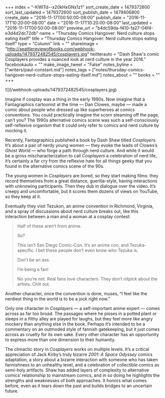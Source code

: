 +++
index = "-KWlTd--x20kHxGNx1z1"
sort_create_date = 1479372600
sort_last_updated = 1479372600
sort_publish_date = 1479406800
create_date = "2016-11-17T00:50:00-08:00"
publish_date = "2016-11-17T10:20:00-08:00"
date = "2016-11-17T10:20:00-08:00"
last_updated = "2016-11-17T00:50:00-08:00"
preview_url = "b4dc59da-f410-fa27-04f4-e3d4d2dc72db"
name = "Thursday Comics Hangover: Nerd culture stops eating itself"
title = "Thursday Comics Hangover: Nerd culture stops eating itself"
type = "Column"
link = ""
shareimage = "http://seattlereviewofbooks.com/webhook-uploads/1479372482545/cosplayers.jpg"
twitterauto = "Dash Shaw's comic Cosplayers provides a nuanced look at nerd culture in the year 2016."
facebookauto = ""
make_image_tweet = "False"
notes_byline = ["writers/paul-constant.md"]
notes_tags = ["notes/thursday-comics-hangover-nerd-culture-stops-eating-itself.md"]
notes_about = ""
books = ""
+++
<p class="image">![](/webhook-uploads/1479372482545/cosplayers.jpg)</p>

Imagine if cosplay was a thing in the early 1990s. Now imagine that a Fantagraphics cartoonist at the time — Dan Clowes, maybe — made a comic about people who dressed up like superheroes at comics conventions. You could practically imagine the scorn steaming off the page, can’t you? The 1990s alternative comics scene was such a self-consciously self-reflexive organism that it could only refer to comics and nerd culture by mocking it.

Recently, Fantagraphics published a book by Dash Shaw titled *Cosplayers*. It’s about a pair of nerdy young women — they evoke the leads of Clowes’s *Ghost World* — who forge a path through nerd culture. And while it would be a gross mischaracterization to call *Cosplayers* a celebration of nerd life, it’s certainly a far cry from the reflexive hate for all things geeky that you found in the alternative comics scene of the 90s.

The young women in *Cosplayers* are bored, so they start making films: they record themselves from a great distance, guerilla-style, having interactions with unknowing participants. Then they dub in dialogue over the video. It’s creepy and uncomfortable, but it scores them dozens of views on YouTube, so they keep at it. 

Eventually they visit Tezukon, an anime convention in Richmond, Virginia, and a spray of discussions about nerd culture breaks out, like this interaction between a man and a woman at a cosplay contest:

<blockquote><p>Half of these aren’t from anime.</p>

<p>So? </p>

<p>This isn’t San Diego Comic-Con. It’s an anime con, and Tezuka-specific. I bet these people don’t even know who Tezuka is. </p>

<p>Don’t be an ass. </p>

<p>I’m being a fan! </p>

<p>No you’re not. Real fans love characters. They don’t nitpick about the artists. Chill out.</p></blockquote>

Another character, once the convention is done, muses, “I feel like the nerdiest thing in the world is to be a jock right now.” 

Only one character in *Cosplayers* — a self-important anime expert — comes across as far too broad. The passages where he pisses in a potted plant or sleeps in a filthy alley are played for laughs, but they feel more like angry mockery than anything else in the book. Perhaps it’s intended to be a commentary on an outmoded style of fannish gatekeeping, but it just comes across as cruelty for its own sake. Every other character has an opportunity to express more than one dimension to their humanity. 

The climactic story in *Cosplayers* works on multiple levels. It’s a critical appreciation of Jack Kirby’s truly bizarre *2001: A Space Odyssey* comics adaptation, a story about a bizarre interaction with someone who has taken fannishness to an unhealthy level, and a celebration of collectible comics as semi-holy artifacts. Shaw has added layers of complexity to alternative comics’ relationship to mainstream comics, and in so doing he highlights the strengths and weaknesses of both approaches. It honors what comes before, even as it tears down the past and builds bridges to an uncertain future. 
